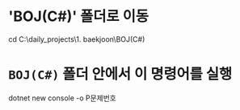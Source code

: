 # 'BOJ(C#)' 폴더로 이동
cd C:\daily_projects\1. baekjoon\BOJ(C#)

# `BOJ(C#)` 폴더 안에서 이 명령어를 실행
dotnet new console -o P문제번호